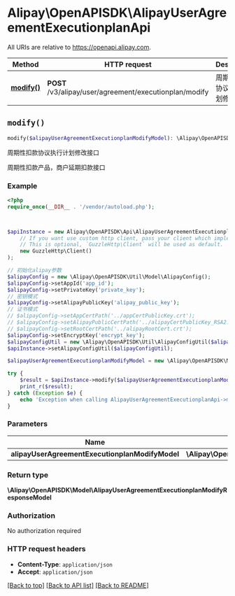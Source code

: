 # Alipay\OpenAPISDK\AlipayUserAgreementExecutionplanApi

All URIs are relative to https://openapi.alipay.com.

Method | HTTP request | Description
------------- | ------------- | -------------
[**modify()**](AlipayUserAgreementExecutionplanApi.md#modify) | **POST** /v3/alipay/user/agreement/executionplan/modify | 周期性扣款协议执行计划修改接口


## `modify()`

```php
modify($alipayUserAgreementExecutionplanModifyModel): \Alipay\OpenAPISDK\Model\AlipayUserAgreementExecutionplanModifyResponseModel
```

周期性扣款协议执行计划修改接口

周期性扣款产品，商户延期扣款接口

### Example

```php
<?php
require_once(__DIR__ . '/vendor/autoload.php');



$apiInstance = new Alipay\OpenAPISDK\Api\AlipayUserAgreementExecutionplanApi(
    // If you want use custom http client, pass your client which implements `GuzzleHttp\ClientInterface`.
    // This is optional, `GuzzleHttp\Client` will be used as default.
    new GuzzleHttp\Client()
);

// 初始化alipay参数
$alipayConfig = new \Alipay\OpenAPISDK\Util\Model\AlipayConfig();
$alipayConfig->setAppId('app_id');
$alipayConfig->setPrivateKey('private_key');
// 密钥模式
$alipayConfig->setAlipayPublicKey('alipay_public_key');
// 证书模式
// $alipayConfig->setAppCertPath('../appCertPublicKey.crt');
// $alipayConfig->setAlipayPublicCertPath('../alipayCertPublicKey_RSA2.crt');
// $alipayConfig->setRootCertPath('../alipayRootCert.crt');
$alipayConfig->setEncryptKey('encrypt_key');
$alipayConfigUtil = new \Alipay\OpenAPISDK\Util\AlipayConfigUtil($alipayConfig);
$apiInstance->setAlipayConfigUtil($alipayConfigUtil);

$alipayUserAgreementExecutionplanModifyModel = new \Alipay\OpenAPISDK\Model\AlipayUserAgreementExecutionplanModifyModel(); // \Alipay\OpenAPISDK\Model\AlipayUserAgreementExecutionplanModifyModel

try {
    $result = $apiInstance->modify($alipayUserAgreementExecutionplanModifyModel);
    print_r($result);
} catch (Exception $e) {
    echo 'Exception when calling AlipayUserAgreementExecutionplanApi->modify: ', $e->getMessage(), PHP_EOL;
}
```

### Parameters

Name | Type | Description  | Notes
------------- | ------------- | ------------- | -------------
 **alipayUserAgreementExecutionplanModifyModel** | **\Alipay\OpenAPISDK\Model\AlipayUserAgreementExecutionplanModifyModel**|  | [optional]

### Return type

**\Alipay\OpenAPISDK\Model\AlipayUserAgreementExecutionplanModifyResponseModel**

### Authorization

No authorization required

### HTTP request headers

- **Content-Type**: `application/json`
- **Accept**: `application/json`

[[Back to top]](#) [[Back to API list]](../../README.md#api-endpoints)
[[Back to README]](../../README.md)
